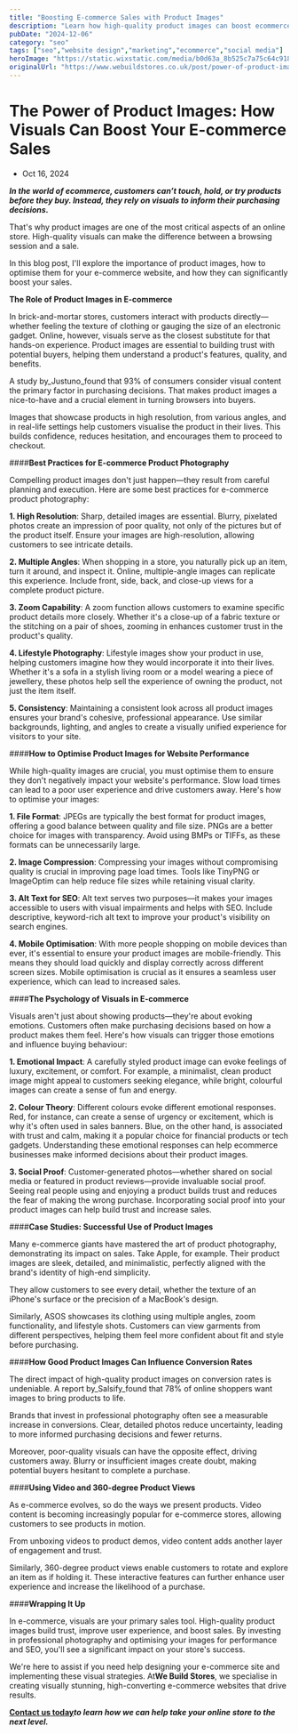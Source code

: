 ```yaml
---
title: "Boosting E-commerce Sales with Product Images"
description: "Learn how high-quality product images can boost ecommerce sales by building trust, enhancing customer experience, and driving conversions."
pubDate: "2024-12-06"
category: "seo"
tags: ["seo","website design","marketing","ecommerce","social media"]
heroImage: "https://static.wixstatic.com/media/b0d63a_8b525c7a75c64c918deea3c8ad5c96c5~mv2.jpg/v1/fill/w_740,h_420,al_c,q_90,usm_0.66_1.00_0.01,enc_avif,quality_auto/b0d63a_8b525c7a75c64c918deea3c8ad5c96c5~mv2.jpg"
originalUrl: "https://www.webuildstores.co.uk/post/power-of-product-images"
---
```



# The Power of Product Images: How Visuals Can Boost Your E-commerce Sales

 * Oct 16, 2024


**_In the world of ecommerce, customers can’t touch, hold, or try products before they buy. Instead, they rely on visuals to inform their purchasing decisions._**

 
That's why product images are one of the most critical aspects of an online store. High-quality visuals can make the difference between a browsing session and a sale. 

 
In this blog post, I'll explore the importance of product images, how to optimise them for your e-commerce website, and how they can significantly boost your sales.

 
**The Role of Product Images in E-commerce**

In brick-and-mortar stores, customers interact with products directly—whether feeling the texture of clothing or gauging the size of an electronic gadget. Online, however, visuals serve as the closest substitute for that hands-on experience. Product images are essential to building trust with potential buyers, helping them understand a product's features, quality, and benefits.

 
A study by_Justuno_found that 93% of consumers consider visual content the primary factor in purchasing decisions. That makes product images a nice-to-have and a crucial element in turning browsers into buyers.

 
Images that showcase products in high resolution, from various angles, and in real-life settings help customers visualise the product in their lives. This builds confidence, reduces hesitation, and encourages them to proceed to checkout.

 
####**Best Practices for E-commerce Product Photography**

Compelling product images don't just happen—they result from careful planning and execution. Here are some best practices for e-commerce product photography:

 
**1\. High Resolution**: Sharp, detailed images are essential. Blurry, pixelated photos create an impression of poor quality, not only of the pictures but of the product itself. Ensure your images are high-resolution, allowing customers to see intricate details.

 
**2\. Multiple Angles**: When shopping in a store, you naturally pick up an item, turn it around, and inspect it. Online, multiple-angle images can replicate this experience. Include front, side, back, and close-up views for a complete product picture.

 
**3\. Zoom Capability**: A zoom function allows customers to examine specific product details more closely. Whether it's a close-up of a fabric texture or the stitching on a pair of shoes, zooming in enhances customer trust in the product's quality.

 
**4\. Lifestyle Photography**: Lifestyle images show your product in use, helping customers imagine how they would incorporate it into their lives. Whether it's a sofa in a stylish living room or a model wearing a piece of jewellery, these photos help sell the experience of owning the product, not just the item itself.

 
**5\. Consistency**: Maintaining a consistent look across all product images ensures your brand's cohesive, professional appearance. Use similar backgrounds, lighting, and angles to create a visually unified experience for visitors to your site.

 
####**How to Optimise Product Images for Website Performance**

While high-quality images are crucial, you must optimise them to ensure they don't negatively impact your website's performance. Slow load times can lead to a poor user experience and drive customers away. Here's how to optimise your images:

 
**1\. File Format**: JPEGs are typically the best format for product images, offering a good balance between quality and file size. PNGs are a better choice for images with transparency. Avoid using BMPs or TIFFs, as these formats can be unnecessarily large.

 
**2\. Image Compression**: Compressing your images without compromising quality is crucial in improving page load times. Tools like TinyPNG or ImageOptim can help reduce file sizes while retaining visual clarity.

 
**3\. Alt Text for SEO**: Alt text serves two purposes—it makes your images accessible to users with visual impairments and helps with SEO. Include descriptive, keyword-rich alt text to improve your product's visibility on search engines.

 
**4\. Mobile Optimisation**: With more people shopping on mobile devices than ever, it's essential to ensure your product images are mobile-friendly. This means they should load quickly and display correctly across different screen sizes. Mobile optimisation is crucial as it ensures a seamless user experience, which can lead to increased sales.

 
####**The Psychology of Visuals in E-commerce**

Visuals aren't just about showing products—they're about evoking emotions. Customers often make purchasing decisions based on how a product makes them feel. Here's how visuals can trigger those emotions and influence buying behaviour:

 
**1\. Emotional Impact**: A carefully styled product image can evoke feelings of luxury, excitement, or comfort. For example, a minimalist, clean product image might appeal to customers seeking elegance, while bright, colourful images can create a sense of fun and energy.

 
**2\. Colour Theory**: Different colours evoke different emotional responses. Red, for instance, can create a sense of urgency or excitement, which is why it's often used in sales banners. Blue, on the other hand, is associated with trust and calm, making it a popular choice for financial products or tech gadgets. Understanding these emotional responses can help ecommerce businesses make informed decisions about their product images.

 
**3\. Social Proof**: Customer-generated photos—whether shared on social media or featured in product reviews—provide invaluable social proof. Seeing real people using and enjoying a product builds trust and reduces the fear of making the wrong purchase. Incorporating social proof into your product images can help build trust and increase sales.

 
####**Case Studies: Successful Use of Product Images**

Many e-commerce giants have mastered the art of product photography, demonstrating its impact on sales. Take Apple, for example. Their product images are sleek, detailed, and minimalistic, perfectly aligned with the brand's identity of high-end simplicity. 

 
They allow customers to see every detail, whether the texture of an iPhone's surface or the precision of a MacBook's design.

 
Similarly, ASOS showcases its clothing using multiple angles, zoom functionality, and lifestyle shots. Customers can view garments from different perspectives, helping them feel more confident about fit and style before purchasing.

 
####**How Good Product Images Can Influence Conversion Rates**

The direct impact of high-quality product images on conversion rates is undeniable. A report by_Salsify_found that 78% of online shoppers want images to bring products to life. 

 
Brands that invest in professional photography often see a measurable increase in conversions. Clear, detailed photos reduce uncertainty, leading to more informed purchasing decisions and fewer returns.

 
Moreover, poor-quality visuals can have the opposite effect, driving customers away. Blurry or insufficient images create doubt, making potential buyers hesitant to complete a purchase.

 
####**Using Video and 360-degree Product Views**

As e-commerce evolves, so do the ways we present products. Video content is becoming increasingly popular for e-commerce stores, allowing customers to see products in motion. 

 
From unboxing videos to product demos, video content adds another layer of engagement and trust.

 
Similarly, 360-degree product views enable customers to rotate and explore an item as if holding it. These interactive features can further enhance user experience and increase the likelihood of a purchase.

 
####**Wrapping It Up**

In e-commerce, visuals are your primary sales tool. High-quality product images build trust, improve user experience, and boost sales. By investing in professional photography and optimising your images for performance and SEO, you'll see a significant impact on your store's success.

 
We're here to assist if you need help designing your e-commerce site and implementing these visual strategies. At**We Build Stores**, we specialise in creating visually stunning, high-converting e-commerce websites that drive results. 

 
[**__Contact us today__**](https://www.webuildstores.co.uk/contact)**_to learn how we can help take your online store to the next level._**
